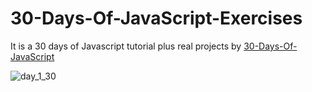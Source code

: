 # 30-Days-Of-JavaScript-Exercises
It is a 30 days of Javascript tutorial plus real projects by [30-Days-Of-JavaScript](https://github.com/Asabeneh/30-Days-Of-JavaScript)

![day_1_30](https://user-images.githubusercontent.com/6288413/209447979-ea7cd44c-6a09-4f4e-a01f-6ac1e998ca4f.png)
